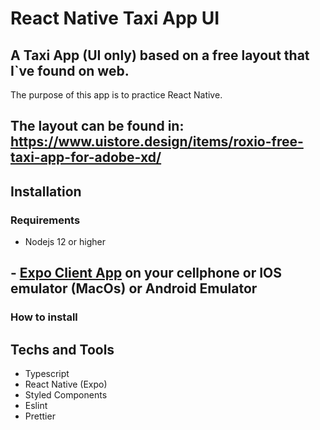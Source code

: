 # React Native Taxi App UI

 <!-- ![layout preview](https://static.dribbble.com/users/249315/screenshots/9672694/media/324e429ae37c7e4176801a246f934eaa.png) -->

## A Taxi App (UI only) based on a free layout that I`ve found on web.

The purpose of this app is to practice React Native.

## The layout can be found in: https://www.uistore.design/items/roxio-free-taxi-app-for-adobe-xd/

## Installation

### Requirements

- Nodejs 12 or higher
## - [Expo Client App](https://expo.io/tools#client) on your cellphone or IOS emulator (MacOs) or Android Emulator

### How to install

<!-- Clone this repo:

    git clone https://github.com/jonatasfl/react-native-taxi-app-ui.git

Install Dependencies:

    yarn install
    // or npm install

Run the Metro Bundler:

    yarn start
    // or npm start

Once the Metro Bundler is open, scan the QRCode with your Expo App on your cellphone or click to run in your device emulator. -->

## Techs and Tools

- Typescript
- React Native (Expo)
- Styled Components
- Eslint
- Prettier
